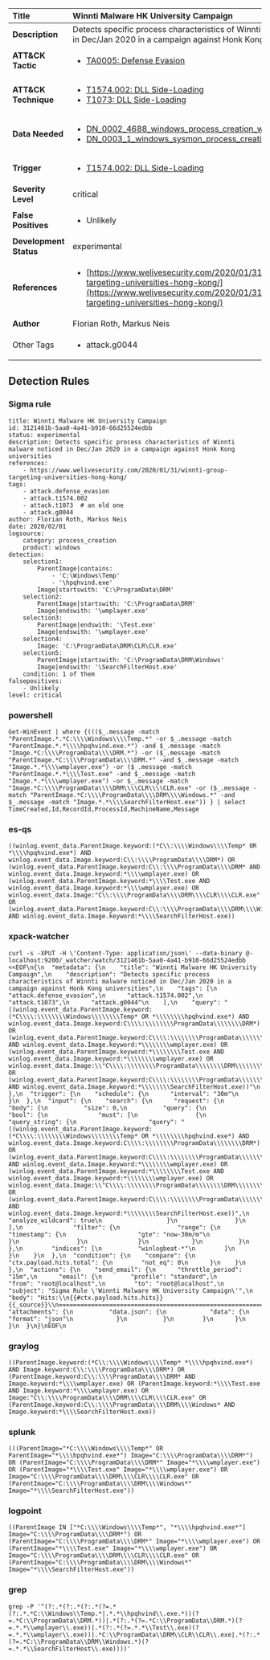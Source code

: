 | Title                    | Winnti Malware HK University Campaign       |
|:-------------------------|:------------------|
| **Description**          | Detects specific process characteristics of Winnti malware noticed in Dec/Jan 2020 in a campaign against Honk Kong universities |
| **ATT&amp;CK Tactic**    |  <ul><li>[TA0005: Defense Evasion](https://attack.mitre.org/tactics/TA0005)</li></ul>  |
| **ATT&amp;CK Technique** | <ul><li>[T1574.002: DLL Side-Loading](https://attack.mitre.org/techniques/T1574/002)</li><li>[T1073: DLL Side-Loading](https://attack.mitre.org/techniques/T1073)</li></ul>  |
| **Data Needed**          | <ul><li>[DN_0002_4688_windows_process_creation_with_commandline](../Data_Needed/DN_0002_4688_windows_process_creation_with_commandline.md)</li><li>[DN_0003_1_windows_sysmon_process_creation](../Data_Needed/DN_0003_1_windows_sysmon_process_creation.md)</li></ul>  |
| **Trigger**              | <ul><li>[T1574.002: DLL Side-Loading](../Triggers/T1574.002.md)</li></ul>  |
| **Severity Level**       | critical |
| **False Positives**      | <ul><li>Unlikely</li></ul>  |
| **Development Status**   | experimental |
| **References**           | <ul><li>[https://www.welivesecurity.com/2020/01/31/winnti-group-targeting-universities-hong-kong/](https://www.welivesecurity.com/2020/01/31/winnti-group-targeting-universities-hong-kong/)</li></ul>  |
| **Author**               | Florian Roth, Markus Neis |
| Other Tags           | <ul><li>attack.g0044</li></ul> | 

## Detection Rules

### Sigma rule

```
title: Winnti Malware HK University Campaign
id: 3121461b-5aa0-4a41-b910-66d25524edbb
status: experimental
description: Detects specific process characteristics of Winnti malware noticed in Dec/Jan 2020 in a campaign against Honk Kong universities
references:
    - https://www.welivesecurity.com/2020/01/31/winnti-group-targeting-universities-hong-kong/
tags:
    - attack.defense_evasion
    - attack.t1574.002
    - attack.t1073  # an old one
    - attack.g0044
author: Florian Roth, Markus Neis
date: 2020/02/01
logsource:
    category: process_creation
    product: windows
detection:
    selection1:
        ParentImage|contains:
            - 'C:\Windows\Temp'
            - '\hpqhvind.exe'
        Image|startswith: 'C:\ProgramData\DRM'
    selection2:
        ParentImage|startswith: 'C:\ProgramData\DRM'
        Image|endswith: '\wmplayer.exe'
    selection3:
        ParentImage|endswith: '\Test.exe'
        Image|endswith: '\wmplayer.exe'
    selection4:
        Image: 'C:\ProgramData\DRM\CLR\CLR.exe'
    selection5:
        ParentImage|startswith: 'C:\ProgramData\DRM\Windows'
        Image|endswith: '\SearchFilterHost.exe'
    condition: 1 of them
falsepositives:
    - Unlikely
level: critical

```





### powershell
    
```
Get-WinEvent | where {((($_.message -match "ParentImage.*.*C:\\\\Windows\\\\Temp.*" -or $_.message -match "ParentImage.*.*\\\\hpqhvind.exe.*") -and $_.message -match "Image.*C:\\\\ProgramData\\\\DRM.*") -or ($_.message -match "ParentImage.*C:\\\\ProgramData\\\\DRM.*" -and $_.message -match "Image.*.*\\\\wmplayer.exe") -or ($_.message -match "ParentImage.*.*\\\\Test.exe" -and $_.message -match "Image.*.*\\\\wmplayer.exe") -or $_.message -match "Image.*C:\\\\ProgramData\\\\DRM\\\\CLR\\\\CLR.exe" -or ($_.message -match "ParentImage.*C:\\\\ProgramData\\\\DRM\\\\Windows.*" -and $_.message -match "Image.*.*\\\\SearchFilterHost.exe")) } | select TimeCreated,Id,RecordId,ProcessId,MachineName,Message
```


### es-qs
    
```
((winlog.event_data.ParentImage.keyword:(*C\\:\\\\Windows\\\\Temp* OR *\\\\hpqhvind.exe*) AND winlog.event_data.Image.keyword:C\\:\\\\ProgramData\\\\DRM*) OR (winlog.event_data.ParentImage.keyword:C\\:\\\\ProgramData\\\\DRM* AND winlog.event_data.Image.keyword:*\\\\wmplayer.exe) OR (winlog.event_data.ParentImage.keyword:*\\\\Test.exe AND winlog.event_data.Image.keyword:*\\\\wmplayer.exe) OR winlog.event_data.Image:"C\\:\\\\ProgramData\\\\DRM\\\\CLR\\\\CLR.exe" OR (winlog.event_data.ParentImage.keyword:C\\:\\\\ProgramData\\\\DRM\\\\Windows* AND winlog.event_data.Image.keyword:*\\\\SearchFilterHost.exe))
```


### xpack-watcher
    
```
curl -s -XPUT -H \'Content-Type: application/json\' --data-binary @- localhost:9200/_watcher/watch/3121461b-5aa0-4a41-b910-66d25524edbb <<EOF\n{\n  "metadata": {\n    "title": "Winnti Malware HK University Campaign",\n    "description": "Detects specific process characteristics of Winnti malware noticed in Dec/Jan 2020 in a campaign against Honk Kong universities",\n    "tags": [\n      "attack.defense_evasion",\n      "attack.t1574.002",\n      "attack.t1073",\n      "attack.g0044"\n    ],\n    "query": "((winlog.event_data.ParentImage.keyword:(*C\\\\:\\\\\\\\Windows\\\\\\\\Temp* OR *\\\\\\\\hpqhvind.exe*) AND winlog.event_data.Image.keyword:C\\\\:\\\\\\\\ProgramData\\\\\\\\DRM*) OR (winlog.event_data.ParentImage.keyword:C\\\\:\\\\\\\\ProgramData\\\\\\\\DRM* AND winlog.event_data.Image.keyword:*\\\\\\\\wmplayer.exe) OR (winlog.event_data.ParentImage.keyword:*\\\\\\\\Test.exe AND winlog.event_data.Image.keyword:*\\\\\\\\wmplayer.exe) OR winlog.event_data.Image:\\"C\\\\:\\\\\\\\ProgramData\\\\\\\\DRM\\\\\\\\CLR\\\\\\\\CLR.exe\\" OR (winlog.event_data.ParentImage.keyword:C\\\\:\\\\\\\\ProgramData\\\\\\\\DRM\\\\\\\\Windows* AND winlog.event_data.Image.keyword:*\\\\\\\\SearchFilterHost.exe))"\n  },\n  "trigger": {\n    "schedule": {\n      "interval": "30m"\n    }\n  },\n  "input": {\n    "search": {\n      "request": {\n        "body": {\n          "size": 0,\n          "query": {\n            "bool": {\n              "must": [\n                {\n                  "query_string": {\n                    "query": "((winlog.event_data.ParentImage.keyword:(*C\\\\:\\\\\\\\Windows\\\\\\\\Temp* OR *\\\\\\\\hpqhvind.exe*) AND winlog.event_data.Image.keyword:C\\\\:\\\\\\\\ProgramData\\\\\\\\DRM*) OR (winlog.event_data.ParentImage.keyword:C\\\\:\\\\\\\\ProgramData\\\\\\\\DRM* AND winlog.event_data.Image.keyword:*\\\\\\\\wmplayer.exe) OR (winlog.event_data.ParentImage.keyword:*\\\\\\\\Test.exe AND winlog.event_data.Image.keyword:*\\\\\\\\wmplayer.exe) OR winlog.event_data.Image:\\"C\\\\:\\\\\\\\ProgramData\\\\\\\\DRM\\\\\\\\CLR\\\\\\\\CLR.exe\\" OR (winlog.event_data.ParentImage.keyword:C\\\\:\\\\\\\\ProgramData\\\\\\\\DRM\\\\\\\\Windows* AND winlog.event_data.Image.keyword:*\\\\\\\\SearchFilterHost.exe))",\n                    "analyze_wildcard": true\n                  }\n                }\n              ],\n              "filter": {\n                "range": {\n                  "timestamp": {\n                    "gte": "now-30m/m"\n                  }\n                }\n              }\n            }\n          }\n        },\n        "indices": [\n          "winlogbeat-*"\n        ]\n      }\n    }\n  },\n  "condition": {\n    "compare": {\n      "ctx.payload.hits.total": {\n        "not_eq": 0\n      }\n    }\n  },\n  "actions": {\n    "send_email": {\n      "throttle_period": "15m",\n      "email": {\n        "profile": "standard",\n        "from": "root@localhost",\n        "to": "root@localhost",\n        "subject": "Sigma Rule \'Winnti Malware HK University Campaign\'",\n        "body": "Hits:\\n{{#ctx.payload.hits.hits}}{{_source}}\\n================================================================================\\n{{/ctx.payload.hits.hits}}",\n        "attachments": {\n          "data.json": {\n            "data": {\n              "format": "json"\n            }\n          }\n        }\n      }\n    }\n  }\n}\nEOF\n
```


### graylog
    
```
((ParentImage.keyword:(*C\\:\\\\Windows\\\\Temp* *\\\\hpqhvind.exe*) AND Image.keyword:C\\:\\\\ProgramData\\\\DRM*) OR (ParentImage.keyword:C\\:\\\\ProgramData\\\\DRM* AND Image.keyword:*\\\\wmplayer.exe) OR (ParentImage.keyword:*\\\\Test.exe AND Image.keyword:*\\\\wmplayer.exe) OR Image:"C\\:\\\\ProgramData\\\\DRM\\\\CLR\\\\CLR.exe" OR (ParentImage.keyword:C\\:\\\\ProgramData\\\\DRM\\\\Windows* AND Image.keyword:*\\\\SearchFilterHost.exe))
```


### splunk
    
```
(((ParentImage="*C:\\\\Windows\\\\Temp*" OR ParentImage="*\\\\hpqhvind.exe*") Image="C:\\\\ProgramData\\\\DRM*") OR (ParentImage="C:\\\\ProgramData\\\\DRM*" Image="*\\\\wmplayer.exe") OR (ParentImage="*\\\\Test.exe" Image="*\\\\wmplayer.exe") OR Image="C:\\\\ProgramData\\\\DRM\\\\CLR\\\\CLR.exe" OR (ParentImage="C:\\\\ProgramData\\\\DRM\\\\Windows*" Image="*\\\\SearchFilterHost.exe"))
```


### logpoint
    
```
((ParentImage IN ["*C:\\\\Windows\\\\Temp*", "*\\\\hpqhvind.exe*"] Image="C:\\\\ProgramData\\\\DRM*") OR (ParentImage="C:\\\\ProgramData\\\\DRM*" Image="*\\\\wmplayer.exe") OR (ParentImage="*\\\\Test.exe" Image="*\\\\wmplayer.exe") OR Image="C:\\\\ProgramData\\\\DRM\\\\CLR\\\\CLR.exe" OR (ParentImage="C:\\\\ProgramData\\\\DRM\\\\Windows*" Image="*\\\\SearchFilterHost.exe"))
```


### grep
    
```
grep -P '^(?:.*(?:.*(?:.*(?=.*(?:.*.*C:\\Windows\\Temp.*|.*.*\\hpqhvind\\.exe.*))(?=.*C:\\ProgramData\\DRM.*))|.*(?:.*(?=.*C:\\ProgramData\\DRM.*)(?=.*.*\\wmplayer\\.exe))|.*(?:.*(?=.*.*\\Test\\.exe)(?=.*.*\\wmplayer\\.exe))|.*C:\\ProgramData\\DRM\\CLR\\CLR\\.exe|.*(?:.*(?=.*C:\\ProgramData\\DRM\\Windows.*)(?=.*.*\\SearchFilterHost\\.exe))))'
```



